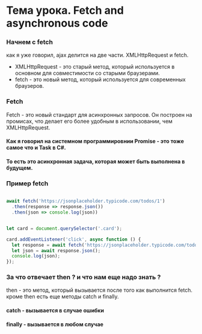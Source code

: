 # Тема урока. Fetch and asynchronous code

### Начнем с fetch 
как я уже говорил, ajax делится на две части. XMLHttpRequest и fetch.
* XMLHttpRequest - это старый метод, который используется в основном для совместимости со старыми браузерами.
* fetch - это новый метод, который используется для современных браузеров.

### Fetch

Fetch - это новый стандарт для асинхронных запросов. Он построен на промисах, что делает его более удобным в использовании, чем XMLHttpRequest.

#### Как я говорил на системном программировнии Promise - это тоже самое что и Task в C#.
#### То есть это асинхронная задача, которая может быть выполнена в будущем.

### Пример fetch

```javascript

await fetch('https://jsonplaceholder.typicode.com/todos/1')
  .then(response => response.json())
  .then(json => console.log(json))
```

```js

let card = document.querySelector('.card');

card.addEventListener('click', async function () {
  let response = await fetch('https://jsonplaceholder.typicode.com/todos/1');
  let json = await response.json();
  console.log(json);
});
```

### За что отвечает then ? и что нам еще надо знать ?
then - это метод, который вызывается после того как выполнится fetch.
кроме then есть еще методы catch и finally.

#### catch - вызывается в случае ошибки
#### finally - вызывается в любом случае



